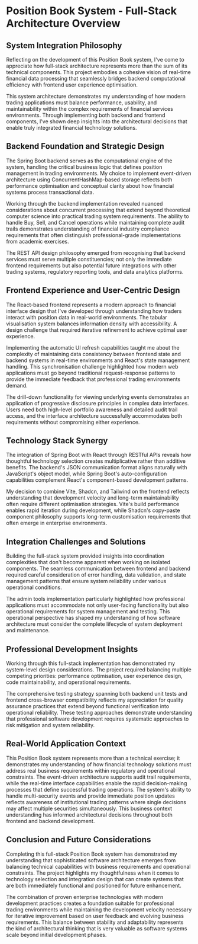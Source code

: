 # Position Book System - Full-Stack Architecture Overview

## System Integration Philosophy

Reflecting on the development of this Position Book system, I've come to appreciate how full-stack architecture represents more than the sum of its technical components. This project embodies a cohesive vision of real-time financial data processing that seamlessly bridges backend computational efficiency with frontend user experience optimisation.

This system architecture demonstrates my understanding of how modern trading applications must balance performance, usability, and maintainability within the complex requirements of financial services environments. Through implementing both backend and frontend components, I've shown deep insights into the architectural decisions that enable truly integrated financial technology solutions.

## Backend Foundation and Strategic Design

The Spring Boot backend serves as the computational engine of the system, handling the critical business logic that defines position management in trading environments. My choice to implement event-driven architecture using ConcurrentHashMap-based storage reflects both performance optimisation and conceptual clarity about how financial systems process transactional data.

Working through the backend implementation revealed nuanced considerations about concurrent processing that extend beyond theoretical computer science into practical trading system requirements. The ability to handle Buy, Sell, and Cancel operations while maintaining complete audit trails demonstrates understanding of financial industry compliance requirements that often distinguish professional-grade implementations from academic exercises.

The REST API design philosophy emerged from recognising that backend services must serve multiple constituencies; not only the immediate frontend requirements but also potential future integrations with other trading systems, regulatory reporting tools, and data analytics platforms.

## Frontend Experience and User-Centric Design

The React-based frontend represents a modern approach to financial interface design that I've developed through understanding how traders interact with position data in real-world environments. The tabular visualisation system balances information density with accessibility. A design challenge that required iterative refinement to achieve optimal user experience.

Implementing the automatic UI refresh capabilities taught me about the complexity of maintaining data consistency between frontend state and backend systems in real-time environments and React's state management handling. This synchronisation challenge highlighted how modern web applications must go beyond traditional request-response patterns to provide the immediate feedback that professional trading environments demand.

The drill-down functionality for viewing underlying events demonstrates an application of progressive disclosure principles in complex data interfaces. Users need both high-level portfolio awareness and detailed audit trail access, and the interface architecture successfully accommodates both requirements without compromising either experience.

## Technology Stack Synergy

The integration of Spring Boot with React through RESTful APIs reveals how thoughtful technology selection creates multiplicative rather than additive benefits. The backend's JSON communication format aligns naturally with JavaScript's object model, while Spring Boot's auto-configuration capabilities complement React's component-based development patterns.

My decision to combine Vite, Shadcn, and Tailwind on the frontend reflects understanding that development velocity and long-term maintainability often require different optimisation strategies. Vite's build performance enables rapid iteration during development, while Shadcn's copy-paste component philosophy supports long-term customisation requirements that often emerge in enterprise environments.

## Integration Challenges and Solutions

Building the full-stack system provided insights into coordination complexities that don't become apparent when working on isolated components. The seamless communication between frontend and backend required careful consideration of error handling, data validation, and state management patterns that ensure system reliability under various operational conditions.

The admin tools implementation particularly highlighted how professional applications must accommodate not only user-facing functionality but also operational requirements for system management and testing. This operational perspective has shaped my understanding of how software architecture must consider the complete lifecycle of system deployment and maintenance.

## Professional Development Insights

Working through this full-stack implementation has demonstrated my system-level design considerations. The project required balancing multiple competing priorities: performance optimisation, user experience design, code maintainability, and operational requirements.

The comprehensive testing strategy spanning both backend unit tests and frontend cross-browser compatibility reflects my appreciation for quality assurance practices that extend beyond functional verification into operational reliability. These testing approaches demonstrate understanding that professional software development requires systematic approaches to risk mitigation and system reliability.

## Real-World Application Context

This Position Book system represents more than a technical exercise; it demonstrates my understanding of how financial technology solutions must address real business requirements within regulatory and operational constraints. The event-driven architecture supports audit trail requirements, while the real-time interface capabilities enable the rapid decision-making processes that define successful trading operations.
The system's ability to handle multi-security events and provide immediate position updates reflects awareness of institutional trading patterns where single decisions may affect multiple securities simultaneously. This business context understanding has informed architectural decisions throughout both frontend and backend development.

## Conclusion and Future Considerations

Completing this full-stack Position Book system has demonstrated my understanding that sophisticated software architecture emerges from balancing technical capabilities with business requirements and operational constraints. The project highlights my thoughtfulness when it comes to technology selection and integration design that can create systems that are both immediately functional and positioned for future enhancement.

The combination of proven enterprise technologies with modern development practices creates a foundation suitable for professional trading environments while maintaining the development velocity necessary for iterative improvement based on user feedback and evolving business requirements. This balance between stability and adaptability represents the kind of architectural thinking that is very valuable as software systems scale beyond initial development phases.